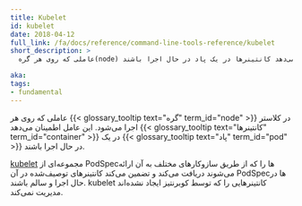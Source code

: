 ```yaml
---
title: Kubelet
id: kubelet
date: 2018-04-12
full_link: /fa/docs/reference/command-line-tools-reference/kubelet
short_description: >
  عاملی که روی هر گره(node) در کلاستر اجرا می‌شود. این عامل اطمینان می‌دهد کانتینرها در یک پاد در حال اجرا باشند.

aka:
tags:
- fundamental
---
```

 عاملی که روی هر {{< glossary_tooltip text="گره" term_id="node" >}} در کلاستر اجرا می‌شود. این عامل اطمینان می‌دهد {{< glossary_tooltip text="کانتینرها" term_id="container" >}} در یک {{< glossary_tooltip text="پاد" term_id="pod" >}} در حال اجرا باشند.

<!--more-->

[kubelet](/docs/reference/command-line-tools-reference/kubelet/)
مجموعه‌ای از PodSpecها را که از طریق سازوکارهای مختلف به آن ارائه می‌شوند دریافت می‌کند و تضمین می‌کند کانتینرهای توصیف‌شده در آن PodSpecها در حال اجرا و سالم باشند. kubelet کانتینرهایی را که توسط کوبرنتیز ایجاد نشده‌اند مدیریت نمی‌کند.
